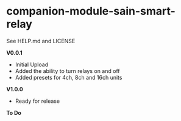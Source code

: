 # companion-module-sain-smart-relay
See HELP.md and LICENSE

**V0.0.1**
* Initial Upload
* Added the ability to turn relays on and off
* Added presets for 4ch, 8ch and 16ch units

**V1.0.0**
* Ready for release

**To Do**
